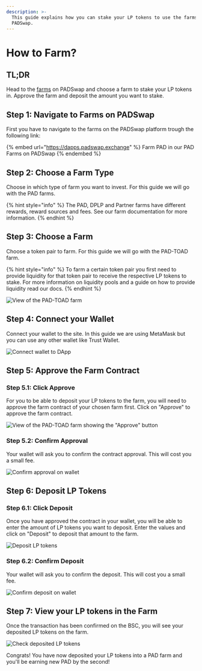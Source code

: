 ```yaml
---
description: >-
  This guide explains how you can stake your LP tokens to use the farms on
  PADSwap.
---
```


# How to Farm?

## TL;DR

Head to the [farms](https://dapps.padswap.exchange) on PADSwap and choose a farm to stake your LP tokens in. Approve the farm and deposit the amount you want to stake.

## Step 1: Navigate to Farms on PADSwap

First you have to navigate to the farms on the PADSwap platform trough the following link:

{% embed url="https://dapps.padswap.exchange" %}
Farm PAD in our PAD Farms on PADSwap
{% endembed %}

## Step 2: Choose a Farm Type

Choose in which type of farm you want to invest. For this guide we will go with the PAD farms.

{% hint style="info" %}
The PAD, DPLP and Partner farms have different rewards, reward sources and fees. See our farm documentation for more information.
{% endhint %}

## Step 3: Choose a Farm

Choose a token pair to farm. For this guide we will go with the PAD-TOAD farm.

{% hint style="info" %}
To farm a certain token pair you first need to provide liquidity for that token pair to receive the respective LP tokens to stake. For more information on liquidity pools and a guide on how to provide liquidity read our docs.
{% endhint %}

![View of the PAD-TOAD farm](https://github.com/ToadNetwork/Docs/blob/main/docs/\_media/howtos/PadSwapAddingLiquidity16\_putLPTokensOnFarm.png?raw=true)

## Step 4: Connect your Wallet

Connect your wallet to the site. In this guide we are using MetaMask but you can use any other wallet like Trust Wallet.

![Connect wallet to DApp](https://github.com/ToadNetwork/Docs/blob/main/docs/\_media/howtos/AddingLiquidity13\_connectWallet.png?raw=true)

## Step 5: Approve the Farm Contract

### Step 5.1: Click Approve

For you to be able to deposit your LP tokens to the farm, you will need to approve the farm contract of your chosen farm first. Click on "Approve" to approve the farm contract.

![View of the PAD-TOAD farm showing the "Approve" button](https://github.com/ToadNetwork/Docs/blob/main/docs/\_media/howtos/PadSwapAddingLiquidity18\_navigateToChoosenFarm.png?raw=true)

### Step 5.2: Confirm Approval

Your wallet will ask you to confirm the contract approval. This will cost you a small fee.

![Confirm approval on wallet](https://github.com/ToadNetwork/Docs/blob/main/docs/\_media/howtos/PadSwapAddingLiquidity19\_approveFarmOnWallet.png?raw=true)

## Step 6: Deposit LP Tokens

### Step 6.1: Click Deposit

Once you have approved the contract in your wallet, you will be able to enter the amount of LP tokens you want to deposit. Enter the values and click on "Deposit" to deposit that amount to the farm.

![Deposit LP tokens](https://github.com/ToadNetwork/Docs/blob/main/docs/\_media/howtos/PadSwapAddingLiquidity20\_depositLPTokens.png?raw=true)

### Step 6.2: Confirm Deposit

Your wallet will ask you to confirm the deposit. This will cost you a small fee.

![Confirm deposit on wallet](https://github.com/ToadNetwork/Docs/blob/main/docs/\_media/howtos/PadSwapAddingLiquidity21\_confirmDepositOnWallet.png?raw=true)

## Step 7: View your LP tokens in the Farm

Once the transaction has been confirmed on the BSC, you will see your deposited LP tokens on the farm.

![Check deposited LP tokens](https://github.com/ToadNetwork/Docs/blob/main/docs/\_media/howtos/PadSwapAddingLiquidity22\_checkDepositedTokens.png?raw=true)

Congrats! You have now deposited your LP tokens into a PAD farm and you'll be earning new PAD by the second!

